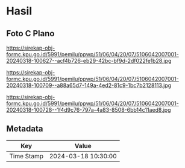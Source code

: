 # Hasil

## Foto C Plano

https://sirekap-obj-formc.kpu.go.id/5991/pemilu/ppwp/51/06/04/20/07/5106042007001-20240318-100627--acf4b726-eb29-42bc-bf9d-2df022fe1b28.jpg

https://sirekap-obj-formc.kpu.go.id/5991/pemilu/ppwp/51/06/04/20/07/5106042007001-20240318-100709--a88a65d7-149a-4ed2-81c9-1bc7b2128113.jpg

https://sirekap-obj-formc.kpu.go.id/5991/pemilu/ppwp/51/06/04/20/07/5106042007001-20240318-100728--1f4d9c76-797a-4a83-8508-6bb14c11aed8.jpg


## Metadata

| Key        | Value               |
| ---------- | ------------------- |
| Time Stamp | 2024-03-18 10:30:00 |



